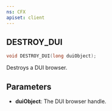 ```yaml
---
ns: CFX
apiset: client
---
```

## DESTROY_DUI

```c
void DESTROY_DUI(long duiObject);
```

Destroys a DUI browser.

## Parameters
* **duiObject**: The DUI browser handle.

